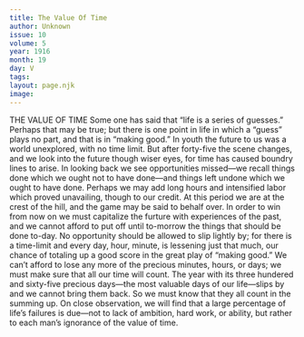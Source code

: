 ```yaml
---
title: The Value Of Time
author: Unknown
issue: 10
volume: 5
year: 1916
month: 19
day: V
tags:
layout: page.njk
image:
---
```

THE VALUE OF TIME       Some one has said that “life is a series of guesses.” Perhaps that may be true; but there is one point in life in which a “guess” plays no part, and that is in “making good.” In youth the future to us was a world unexplored, with no time limit. But after forty-five the scene changes, and we look into the future though wiser eyes, for time has caused boundry lines to arise. In looking back we see opportunities missed—we recall things done which we ought not to have done—and things left undone which we ought to have done. Perhaps we may add long hours and intensified labor which proved unavailing, though to our credit.      At this period we are at the crest of the hill, and the game may be said to behalf over. In order to win from now on we must capitalize the furture with experiences of the past, and we cannot afford to put off until to-morrow the things that should be done to-day.       No opportunity should be allowed to slip lightly by; for there is a time-limit and every day, hour, minute, is lessening just that much, our chance of totaling up a good score in the great play of “making good.” We can’t afford to lose any more of the precious minutes, hours, or days; we must make sure that all our time will count.       The year with its three hundered and sixty-five precious days—the most valuable days of our life—slips by and we cannot bring them back. So we must know that they all count in the summing up. On close observation, we will find that a large percentage of life’s failures is due—not to lack of ambition, hard work, or ability, but rather to each man’s ignorance of the value of time.    


